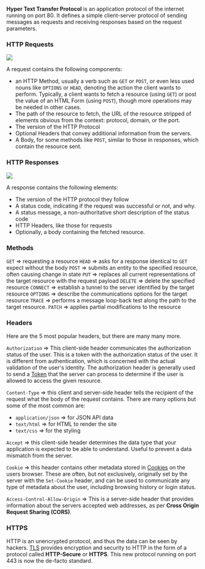 

**Hyper Text Transfer Protocol** is an application protocol of the internet running on port 80. It defines a simple client-server protocol of sending messages as requests and receiving responses based on the request parameters. 

### HTTP Requests

![](Pasted%20image%2020220414001657.png)

A request contains the following components:

- an HTTP Method, usually a verb such as `GET` or `POST`, or even less used nouns like `OPTIONS` or `HEAD`, denoting the action the client wants to perform. Typically, a client wants to fetch a resource (using `GET`) or post the value of an HTML Form (using `POST`), though more operations may be needed in other cases. 
- The path of the resource to fetch, the URL of the resource stripped of elements obvious from the context: protocol, domain, or the port.
- The version of the HTTP Protocol
- Optional Headers that convey additional information from the servers.
- A Body, for some methods like `POST`, similar to those in responses, which contain the resource sent.


### HTTP Responses

![](Pasted%20image%2020220414004124.png)

A response contains the following elements:

- The version of the HTTP protocol they follow
- A status code, indicating if the request was successful or not, and why.
- A status message, a non-authoritative short description of the status code
- HTTP Headers, like those for requests
- Optionally, a body containing the fetched resource.


### Methods

`GET` => requesting a resource
`HEAD` => asks for a response identical to `GET` expect without the body
`POST` => submits an entity to the specified resource, often causing change in state
`PUT` => replaces all current representations of the target resource with the request payload
`DELETE` => delete the specified resource
`CONNECT` => establish a tunnel to the server identified by the target resource
`OPTIONS` => describe the communications options for the target resource
`TRACE` => performs a message loop-back test along the path to the target resource.
`PATCH` => applies partial modifications to the resource


### Headers
Here are the 5 most popular headers, but there are many many more.

`Authorization` => This client-side header communicates the authorization status of the user. This is a token with the authorization status of the user. It is different from authentication, which is concerned with the actual validation of the user's identity. The authorization header is generally used to send a [Token](Token%20Authentication.md) that the server can process to determine if the user is allowed to access the given resource.

`Content-Type` => this client and server-side header tells the recipient of the request what the body of the request contains. There are many options but some of the most common are:
- `application/json` => for JSON API data
- `text/html` => for HTML to render the site
- `text/css` => for the styling

`Accept` => this client-side header determines the data type that your application is expected to be able to understand. Useful to prevent a data mismatch from the server.

`Cookie` => this header contains other metadata stored in [Cookies](Cookies.md) on the users browser. These are often, but not exclusively, originally set by the server with the `Set-Cookie` header, and can be used to communicate any type of metadata about the user, including browsing history or login status.

`Access-Control-Allow-Origin` => This is a server-side header that provides information about the servers accepted web addresses, as per **Cross Origin Request Sharing (CORS)**. 


### HTTPS
HTTP is an unencrypted protocol, and thus the data can be seen by hackers. [TLS](TLS.md) provides encryption and security to HTTP in the form of a protocol called **HTTP-Secure** or **HTTPS**. This new protocol running on port 443 is now the de-facto standard. 